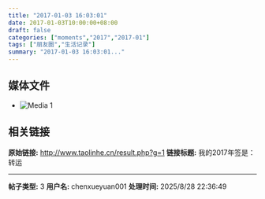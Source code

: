 ```yaml
---
title: "2017-01-03 16:03:01"
date: 2017-01-03T10:00:00+08:00
draft: false
categories: ["moments","2017","2017-01"]
tags: ["朋友圈","生活记录"]
summary: "2017-01-03 16:03:01..."
---
```


## 媒体文件

- ![Media 1](/Moments/photos/2017-01-03/201701031603010.jpg)

## 相关链接

**原始链接:** http://www.taolinhe.cn/result.php?g=1
**链接标题:** 我的2017年签是：转运

---

**帖子类型:** 3
**用户名:** chenxueyuan001
**处理时间:** 2025/8/28 22:36:49